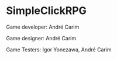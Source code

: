 # SimpleClickRPG
Game developer: André Carim

Game designer: André Carim
               
Game Testers: Igor Yonezawa,
              André Carim
